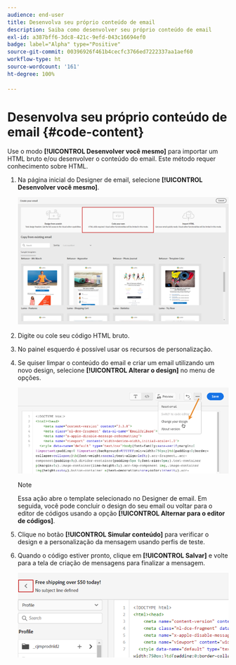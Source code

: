 ```yaml
---
audience: end-user
title: Desenvolva seu próprio conteúdo de email
description: Saiba como desenvolver seu próprio conteúdo de email
exl-id: a387bff6-3dc8-421c-9efd-043c16694ef0
badge: label="Alpha" type="Positive"
source-git-commit: 00396926f461b4cecfc3766ed7222337aa1aef60
workflow-type: ht
source-wordcount: '161'
ht-degree: 100%

---
```


# Desenvolva seu próprio conteúdo de email {#code-content}

Use o modo **[!UICONTROL Desenvolver você mesmo]** para importar um HTML bruto e/ou desenvolver o conteúdo do email. Este método requer conhecimento sobre HTML.

1. Na página inicial do Designer de email, selecione **[!UICONTROL Desenvolver você mesmo]**.

   ![](assets/code-your-own.png)

1. Digite ou cole seu código HTML bruto.

1. No painel esquerdo é possível usar os recursos de personalização.

1. Se quiser limpar o conteúdo do email e criar um email utilizando um novo design, selecione **[!UICONTROL Alterar o design]** no menu de opções.

   ![](assets/code-editor-change-design.png)

   >[!NOTE]
   >
   >Essa ação abre o template selecionado no Designer de email. Em seguida, você pode concluir o design do seu email ou voltar para o editor de códigos usando a opção **[!UICONTROL Alternar para o editor de códigos]**.

1. Clique no botão **[!UICONTROL Simular conteúdo]** para verificar o design e a personalização da mensagem usando perfis de teste.

1. Quando o código estiver pronto, clique em **[!UICONTROL Salvar]** e volte para a tela de criação de mensagens para finalizar a mensagem.

   ![](assets/code-editor-save.png)
